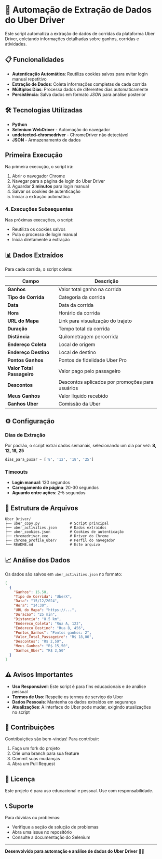 # 🚗 Automação de Extração de Dados do Uber Driver

Este script automatiza a extração de dados de corridas da plataforma Uber Driver, coletando informações detalhadas sobre ganhos, corridas e atividades.

## 📋 Funcionalidades

- **Autenticação Automática**: Reutiliza cookies salvos para evitar login manual repetitivo
- **Extração de Dados**: Coleta informações completas de cada corrida
- **Múltiplos Dias**: Processa dados de diferentes dias automaticamente
- **Persistência**: Salva dados em formato *JSON* para análise posterior

## 🛠️ Tecnologias Utilizadas

- **Python**
- **Selenium WebDriver** - Automação do navegador
- **undetected-chromedriver** - ChromeDriver não detectável
- **JSON** - Armazenamento de dados

## Primeira Execução

Na primeira execução, o script irá:
1. Abrir o navegador Chrome
2. Navegar para a página de login do Uber Driver
3. Aguardar **2 minutos** para login manual
4. Salvar os cookies de autenticação
5. Iniciar a extração automática

### 4. Execuções Subsequentes

Nas próximas execuções, o script:
- Reutiliza os cookies salvos
- Pula o processo de login manual
- Inicia diretamente a extração

## 📊 Dados Extraídos

Para cada corrida, o script coleta:

| Campo | Descrição |
|-------|-----------|
| **Ganhos** | Valor total ganho na corrida |
| **Tipo de Corrida** | Categoria da corrida |
| **Data** | Data da corrida |
| **Hora** | Horário da corrida |
| **URL do Mapa** | Link para visualização do trajeto |
| **Duração** | Tempo total da corrida |
| **Distância** | Quilometragem percorrida |
| **Endereço Coleta** | Local de origem |
| **Endereço Destino** | Local de destino |
| **Pontos Ganhos** | Pontos de fidelidade Uber Pro |
| **Valor Total Passageiro** | Valor pago pelo passageiro |
| **Descontos** | Descontos aplicados por promoções para usuários|
| **Meus Ganhos** | Valor líquido recebido |
| **Ganhos Uber** | Comissão da Uber |

## ⚙️ Configuração

### Dias de Extração

Por padrão, o script extrai dados semanais, selecionando um dia por vez: **8, 12, 18, 25**

```python
dias_para_puxar = ['8', '12', '18', '25']
```

### Timeouts

- **Login manual**: 120 segundos
- **Carregamento de página**: 20-30 segundos
- **Aguardo entre ações**: 2-5 segundos

## 📁 Estrutura de Arquivos

```
Uber_Driver/
├── uber_copy.py              # Script principal
├── uber_activities.json      # Dados extraídos
├── uber_cookies.json         # Cookies de autenticação
├── chromedriver.exe          # Driver do Chrome
├── chrome_profile_uber/      # Perfil do navegador
└── README.md                 # Este arquivo
```

## 📈 Análise dos Dados

Os dados são salvos em `uber_activities.json` no formato:

```json
[
  {
    "Ganhos": 15.50,
    "Tipo de Corrida": "UberX",
    "Data": "15/12/2024",
    "Hora": "14:30",
    "URL do Mapa": "https://...",
    "Duracao": "25 min",
    "Distancia": "8.5 km",
    "Endereco_Coleta": "Rua A, 123",
    "Endereco_Destino": "Rua B, 456",
    "Pontos_Ganhos": "Pontos ganhos: 2",
    "Valor_Total_Passageiro": "R$ 18,00",
    "Descontos": "R$ 2,50",
    "Meus_Ganhos": "R$ 15,50",
    "Ganhos_Uber": "R$ 2,50"
  }
]
```

## ⚠️ Avisos Importantes

- **Uso Responsável**: Este script é para fins educacionais e de análise pessoal
- **Termos de Uso**: Respeite os termos de serviço do Uber
- **Dados Pessoais**: Mantenha os dados extraídos em segurança
- **Atualizações**: A interface do Uber pode mudar, exigindo atualizações no script

## 🤝 Contribuições

Contribuições são bem-vindas! Para contribuir:

1. Faça um fork do projeto
2. Crie uma branch para sua feature
3. Commit suas mudanças
4. Abra um Pull Request

## 📄 Licença

Este projeto é para uso educacional e pessoal. Use com responsabilidade.

## 📞 Suporte

Para dúvidas ou problemas:
- Verifique a seção de solução de problemas
- Abra uma issue no repositório
- Consulte a documentação do Selenium

---

**Desenvolvido para automação e análise de dados do Uber Driver** 🚗💨
